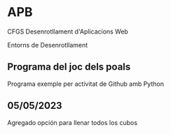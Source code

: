 # APB

CFGS Desenrotllament d'Aplicacions Web

Entorns de Desenrotllament

## Programa del joc dels poals

Programa exemple per activitat de Github amb Python

## 05/05/2023
Agregado opción para llenar todos los cubos